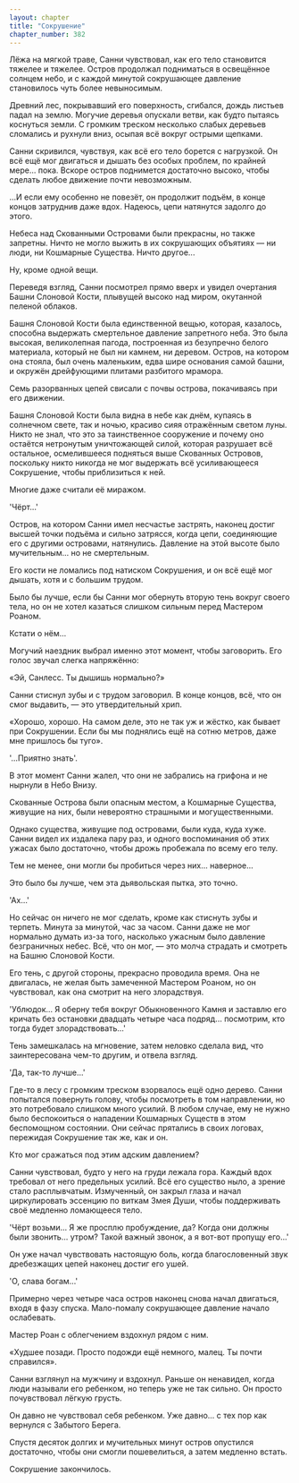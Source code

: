 ```yaml
---
layout: chapter
title: "Сокрушение"
chapter_number: 382
---
```


Лёжа на мягкой траве, Санни чувствовал, как его тело становится тяжелее и тяжелее. Остров продолжал подниматься в освещённое солнцем небо, и с каждой минутой сокрушающее давление становилось чуть более невыносимым.

Древний лес, покрывавший его поверхность, сгибался, дождь листьев падал на землю. Могучие деревья опускали ветви, как будто пытаясь коснуться земли. С громким треском несколько слабых деревьев сломались и рухнули вниз, осыпая всё вокруг острыми щепками.

Санни скривился, чувствуя, как всё его тело борется с нагрузкой. Он всё ещё мог двигаться и дышать без особых проблем, по крайней мере... пока. Вскоре остров поднимется достаточно высоко, чтобы сделать любое движение почти невозможным.

...И если ему особенно не повезёт, он продолжит подъём, в конце концов затруднив даже вдох. Надеюсь, цепи натянутся задолго до этого.

Небеса над Скованными Островами были прекрасны, но также запретны. Ничто не могло выжить в их сокрушающих объятиях — ни люди, ни Кошмарные Существа. Ничто другое...

Ну, кроме одной вещи.

Переведя взгляд, Санни посмотрел прямо вверх и увидел очертания Башни Слоновой Кости, плывущей высоко над миром, окутанной пеленой облаков.

Башня Слоновой Кости была единственной вещью, которая, казалось, способна выдержать смертельное давление запретного неба. Это была высокая, великолепная пагода, построенная из безупречно белого материала, который не был ни камнем, ни деревом. Остров, на котором она стояла, был очень маленьким, едва шире основания самой башни, и окружён дрейфующими плитами разбитого мрамора.

Семь разорванных цепей свисали с почвы острова, покачиваясь при его движении.

Башня Слоновой Кости была видна в небе как днём, купаясь в солнечном свете, так и ночью, красиво сияя отражённым светом луны. Никто не знал, что это за таинственное сооружение и почему оно остаётся нетронутым уничтожающей силой, которая разрушает всё остальное, осмелившееся подняться выше Скованных Островов, поскольку никто никогда не мог выдержать всё усиливающееся Сокрушение, чтобы приблизиться к ней.

Многие даже считали её миражом.

'Чёрт...'

Остров, на котором Санни имел несчастье застрять, наконец достиг высшей точки подъёма и сильно затрясся, когда цепи, соединяющие его с другими островами, натянулись. Давление на этой высоте было мучительным... но не смертельным.

Его кости не ломались под натиском Сокрушения, и он всё ещё мог дышать, хотя и с большим трудом.

Было бы лучше, если бы Санни мог обернуть вторую тень вокруг своего тела, но он не хотел казаться слишком сильным перед Мастером Роаном.

Кстати о нём...

Могучий наездник выбрал именно этот момент, чтобы заговорить. Его голос звучал слегка напряжённо:

«Эй, Санлесс. Ты дышишь нормально?»

Санни стиснул зубы и с трудом заговорил. В конце концов, всё, что он смог выдавить, — это утвердительный хрип.

«Хорошо, хорошо. На самом деле, это не так уж и жёстко, как бывает при Сокрушении. Если бы мы поднялись ещё на сотню метров, даже мне пришлось бы туго».

'...Приятно знать'.

В этот момент Санни жалел, что они не забрались на грифона и не нырнули в Небо Внизу.

Скованные Острова были опасным местом, а Кошмарные Существа, живущие на них, были невероятно страшными и могущественными.

Однако существа, живущие под островами, были куда, куда хуже. Санни видел их издалека пару раз, и одного воспоминания об этих ужасах было достаточно, чтобы дрожь пробежала по всему его телу.

Тем не менее, они могли бы пробиться через них... наверное...

Это было бы лучше, чем эта дьявольская пытка, это точно.

'Ах...'

Но сейчас он ничего не мог сделать, кроме как стиснуть зубы и терпеть. Минута за минутой, час за часом. Санни даже не мог нормально думать из-за того, насколько ужасным было давление безграничных небес. Всё, что он мог, — это молча страдать и смотреть на Башню Слоновой Кости.

Его тень, с другой стороны, прекрасно проводила время. Она не двигалась, не желая быть замеченной Мастером Роаном, но он чувствовал, как она смотрит на него злорадствуя.

'Ублюдок... Я оберну тебя вокруг Обыкновенного Камня и заставлю его кричать без остановки двадцать четыре часа подряд... посмотрим, кто тогда будет злорадствовать...'

Тень замешкалась на мгновение, затем неловко сделала вид, что заинтересована чем-то другим, и отвела взгляд.

'Да, так-то лучше...'

Где-то в лесу с громким треском взорвалось ещё одно дерево. Санни попытался повернуть голову, чтобы посмотреть в том направлении, но это потребовало слишком много усилий. В любом случае, ему не нужно было беспокоиться о нападении Кошмарных Существ в этом беспомощном состоянии. Они сейчас прятались в своих логовах, пережидая Сокрушение так же, как и он.

Кто мог сражаться под этим адским давлением?

Санни чувствовал, будто у него на груди лежала гора. Каждый вдох требовал от него предельных усилий. Всё его существо ныло, а зрение стало расплывчатым. Измученный, он закрыл глаза и начал циркулировать эссенцию по виткам Змея Души, чтобы поддерживать своё медленно ломающееся тело.

'Чёрт возьми... Я же просплю пробуждение, да? Когда они должны были звонить... утром? Такой важный звонок, а я вот-вот пропущу его...'

Он уже начал чувствовать настоящую боль, когда благословенный звук дребезжащих цепей наконец достиг его ушей.

'О, слава богам...'

Примерно через четыре часа остров наконец снова начал двигаться, входя в фазу спуска. Мало-помалу сокрушающее давление начало ослабевать.

Мастер Роан с облегчением вздохнул рядом с ним.

«Худшее позади. Просто подожди ещё немного, малец. Ты почти справился».

Санни взглянул на мужчину и вздохнул. Раньше он ненавидел, когда люди называли его ребенком, но теперь уже не так сильно. Он просто почувствовал лёгкую грусть.

Он давно не чувствовал себя ребенком. Уже давно... с тех пор как вернулся с Забытого Берега.

Спустя десяток долгих и мучительных минут остров опустился достаточно, чтобы они смогли пошевелиться, а затем медленно встать.

Сокрушение закончилось.